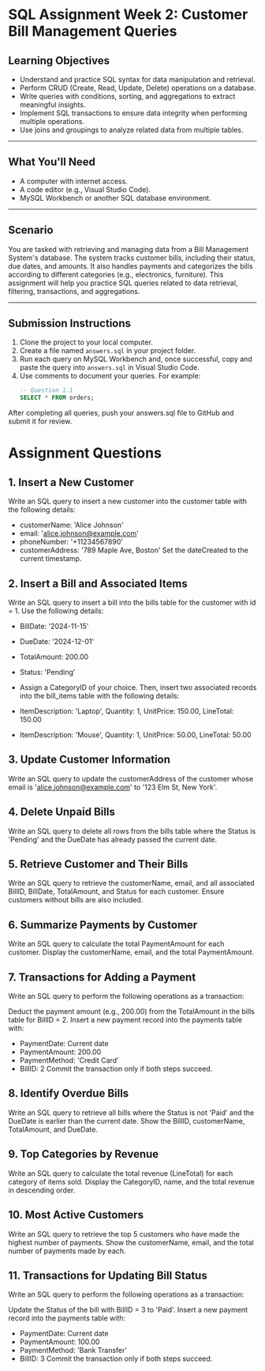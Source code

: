 # SQL Assignment Week 2: Customer Bill Management Queries

## Learning Objectives
- Understand and practice SQL syntax for data manipulation and retrieval.
- Perform CRUD (Create, Read, Update, Delete) operations on a database.
- Write queries with conditions, sorting, and aggregations to extract meaningful insights.
- Implement SQL transactions to ensure data integrity when performing multiple operations.
- Use joins and groupings to analyze related data from multiple tables.

---

## What You'll Need
- A computer with internet access.
- A code editor (e.g., Visual Studio Code).
- MySQL Workbench or another SQL database environment.

---

## Scenario
You are tasked with retrieving and managing data from a Bill Management System's database. The system tracks customer bills, including their status, due dates, and amounts. It also handles payments and categorizes the bills according to different categories (e.g., electronics, furniture). This assignment will help you practice SQL queries related to data retrieval, filtering, transactions, and aggregations.

---

## Submission Instructions
1. Clone the project to your local computer.
2. Create a file named `answers.sql` in your project folder.
3. Run each query on MySQL Workbench and, once successful, copy and paste the query into `answers.sql` in Visual Studio Code.
4. Use comments to document your queries. For example:
   ```sql
   -- Question 1.1
   SELECT * FROM orders;
After completing all queries, push your answers.sql file to GitHub and submit it for review.
# Assignment Questions
## 1. Insert a New Customer
Write an SQL query to insert a new customer into the customer table with the following details:

- customerName: 'Alice Johnson'
- email: 'alice.johnson@example.com'
- phoneNumber: '+11234567890'
- customerAddress: '789 Maple Ave, Boston'
Set the dateCreated to the current timestamp.
## 2. Insert a Bill and Associated Items
Write an SQL query to insert a bill into the bills table for the customer with id = 1. Use the following details:

- BillDate: '2024-11-15'
- DueDate: '2024-12-01'
- TotalAmount: 200.00
- Status: 'Pending'
- Assign a CategoryID of your choice.
Then, insert two associated records into the bill_items table with the following details:

- ItemDescription: 'Laptop', Quantity: 1, UnitPrice: 150.00, LineTotal: 150.00
- ItemDescription: 'Mouse', Quantity: 1, UnitPrice: 50.00, LineTotal: 50.00
## 3. Update Customer Information
Write an SQL query to update the customerAddress of the customer whose email is 'alice.johnson@example.com' to '123 Elm St, New York'.

## 4. Delete Unpaid Bills
Write an SQL query to delete all rows from the bills table where the Status is 'Pending' and the DueDate has already passed the current date.

## 5. Retrieve Customer and Their Bills
Write an SQL query to retrieve the customerName, email, and all associated BillID, BillDate, TotalAmount, and Status for each customer. Ensure customers without bills are also included.

## 6. Summarize Payments by Customer
Write an SQL query to calculate the total PaymentAmount for each customer. Display the customerName, email, and the total PaymentAmount.

## 7. Transactions for Adding a Payment
Write an SQL query to perform the following operations as a transaction:

Deduct the payment amount (e.g., 200.00) from the TotalAmount in the bills table for BillID = 2.
Insert a new payment record into the payments table with:
- PaymentDate: Current date
- PaymentAmount: 200.00
- PaymentMethod: 'Credit Card'
- BillID: 2
Commit the transaction only if both steps succeed.

## 8. Identify Overdue Bills
Write an SQL query to retrieve all bills where the Status is not 'Paid' and the DueDate is earlier than the current date. Show the BillID, customerName, TotalAmount, and DueDate.

## 9. Top Categories by Revenue
Write an SQL query to calculate the total revenue (LineTotal) for each category of items sold. Display the CategoryID, name, and the total revenue in descending order.

## 10. Most Active Customers
Write an SQL query to retrieve the top 5 customers who have made the highest number of payments. Show the customerName, email, and the total number of payments made by each.

## 11. Transactions for Updating Bill Status
Write an SQL query to perform the following operations as a transaction:

Update the Status of the bill with BillID = 3 to 'Paid'.
Insert a new payment record into the payments table with:
- PaymentDate: Current date
- PaymentAmount: 100.00
- PaymentMethod: 'Bank Transfer'
- BillID: 3
Commit the transaction only if both steps succeed.
